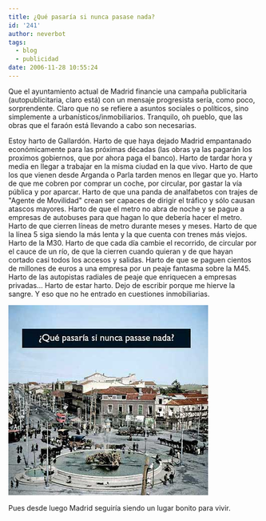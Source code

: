 ```yaml
---
title: ¿Qué pasaría si nunca pasase nada?
id: '241'
author: neverbot
tags:
  - blog
  - publicidad
date: 2006-11-28 10:55:24
---
```


Que el ayuntamiento actual de Madrid financie una campaña publicitaria (autopublicitaria, claro está) con un mensaje progresista sería, como poco, sorprendente. Claro que no se refiere a asuntos sociales o políticos, sino simplemente a urbanísticos/inmobiliarios. Tranquilo, oh pueblo, que las obras que el faraón está llevando a cabo son necesarias.

Estoy harto de Gallardón. Harto de que haya dejado Madrid empantanado económicamente para las próximas décadas (las obras ya las pagarán los proximos gobiernos, que por ahora paga el banco). Harto de tardar hora y media en llegar a trabajar en la misma ciudad en la que vivo. Harto de que los que vienen desde Arganda o Parla tarden menos en llegar que yo. Harto de que me cobren por comprar un coche, por circular, por gastar la vía pública y por aparcar. Harto de que una panda de analfabetos con trajes de "Agente de Movilidad" crean ser capaces de dirigir el tráfico y sólo causan atascos mayores. Harto de que el metro no abra de noche y se pague a empresas de autobuses para que hagan lo que debería hacer el metro. Harto de que cierren líneas de metro durante meses y meses. Harto de que la línea 5 siga siendo la más lenta y la que cuenta con trenes más viejos. Harto de la M30. Harto de que cada día cambie el recorrido, de circular por el cauce de un río, de que la cierren cuando quieran y de que hayan cortado casi todos los accesos y salidas. Harto de que se paguen cientos de millones de euros a una empresa por un peaje fantasma sobre la M45. Harto de las autopistas radiales de peaje que enriquecen a empresas privadas... Harto de estar harto. Dejo de escribir porque me hierve la sangre. Y eso que no he entrado en cuestiones inmobiliarias.

![Cuatro Caminos](./que-pasaria-si-nunca-pasase-nada/CuatroCaminos.jpg "Cuatro Caminos")

Pues desde luego Madrid seguiría siendo un lugar bonito para vivir.
